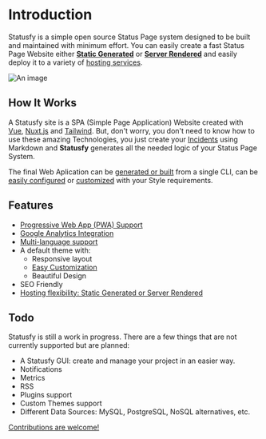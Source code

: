 # Introduction

Statusfy is a simple open source Status Page system designed to be built and maintained with minimum effort. You can easily create a fast Status Page Website either [**Static Generated**](../guide/deploy.md#static-generated) or [**Server Rendered**](../guide/deploy.md#server-rendered) and easily deploy it to a variety of [hosting services](../guide/deploy.md#services).

![An image](/assets/img/statusfy-home-en.png)

## How It Works

A Statusfy site is a SPA (Simple Page Application) Website created with [Vue](http://vuejs.org/), [Nuxt.js](https://nuxtjs.org/) and [Tailwind](https://tailwindcss.com/). But, don't worry, you don't need to know how to use these amazing Technologies, you just create your [Incidents](../guide/incidents.md) using Markdown and **Statusfy** generates all the needed logic of your Status Page System.

The final Web Aplication can be [generated or built](../guide/deploy.md) from a single CLI, can be [easily configured](../guide/pwa.md) or [customized](../guide/theme-customization.md) with your Style requirements. 

## Features

- [Progressive Web App (PWA) Support](../guide/pwa.md)
- [Google Analytics Integration](../config/README.md#ga)
- [Multi-language support](./i18n.md)
- A default theme with:
  - Responsive layout
  - [Easy Customization](../guide/theme-customization.md)
  - Beautiful Design 
- SEO Friendly
- [Hosting flexibility: Static Generated or Server Rendered](../guide/deploy.md)

## Todo

Statusfy is still a work in progress. There are a few things that are not currently supported but are planned:

- A Statusfy GUI: create and manage your project in an easier way.
- Notifications
- Metrics
- RSS
- Plugins support
- Custom Themes support
- Different Data Sources: MySQL, PostgreSQL, NoSQL alternatives, etc.

[Contributions are welcome!](https://github.com/bazzite/statusfy)
